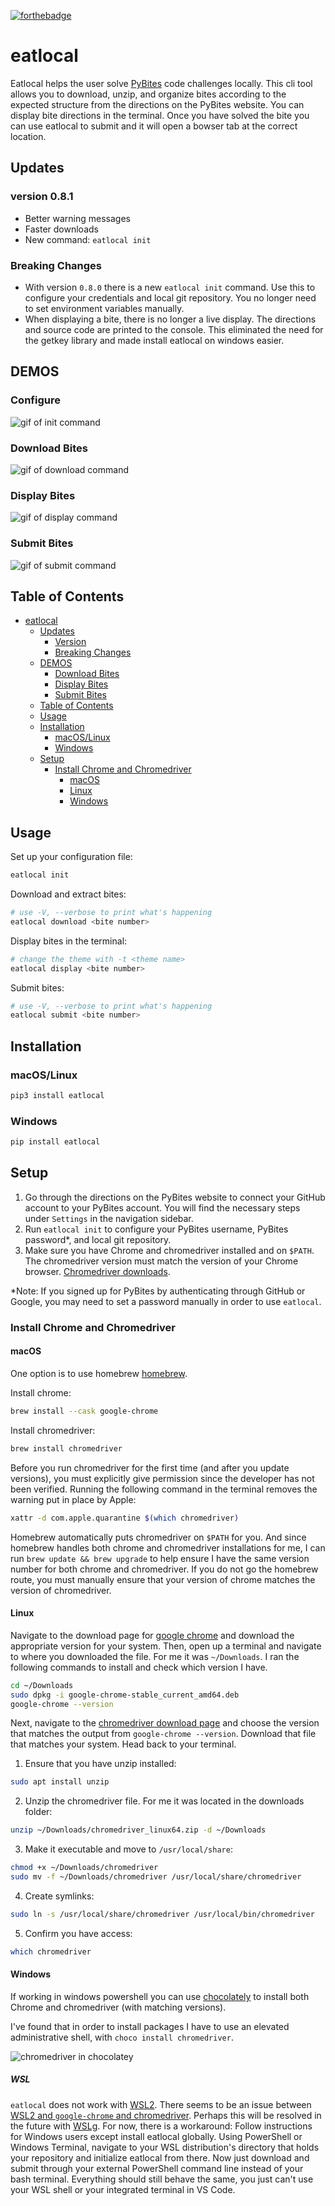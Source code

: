 [![forthebadge](https://forthebadge.com/images/badges/made-with-python.svg)](https://forthebadge.com)

# eatlocal

Eatlocal helps the user solve [PyBites](https://codechalleng.es) code challenges locally. This cli tool allows you to download, unzip, and organize bites according to the expected structure from the directions on the PyBites website. You can display bite directions in the terminal. Once you have solved the bite you can use eatlocal to submit and it will open a bowser tab at the correct location.

## Updates

### version 0.8.1

+ Better warning messages
+ Faster downloads
+ New command: `eatlocal init`

### Breaking Changes

+ With version `0.8.0` there is a new `eatlocal init` command. Use this to configure your credentials and local git repository. You no longer need to set environment variables manually.
+ When displaying a bite, there is no longer a live display. The directions and source code are printed to the console. This eliminated the need for the getkey library and made install eatlocal on windows easier.

## DEMOS

### Configure

![gif of init command](./docs/demos/init.gif)

### Download Bites

![gif of download command](./docs/demos/download.gif) 

### Display Bites

![gif of display command](./docs/demos/display.gif) 

### Submit Bites

![gif of submit command](./docs/demos/submit.gif) 

## Table of Contents

- [eatlocal](#eatlocal)
  - [Updates](#updates)
    - [Version](#version-080)
    - [Breaking Changes](#breaking-changes)
  - [DEMOS](#demos)
    - [Download Bites](#download-bites)
    - [Display Bites](#display-bites)
    - [Submit Bites](#submit-bites)
  - [Table of Contents](#table-of-contents)
  - [Usage](#usage)
  - [Installation](#installation)
    - [macOS/Linux](#macoslinux)
    - [Windows](#windows)
  - [Setup](#setup)
    - [Install Chrome and Chromedriver](#install-chrome-and-chromedriver)
      - [macOS](#macos)
      - [Linux](#linux)
      - [Windows](#windows-1)


## Usage

Set up your configuration file:

```bash
eatlocal init
```

Download and extract bites:

```bash
# use -V, --verbose to print what's happening
eatlocal download <bite number>
```

Display bites in the terminal:

```bash
# change the theme with -t <theme name>
eatlocal display <bite number>
```


Submit bites:

```bash
# use -V, --verbose to print what's happening
eatlocal submit <bite number>

```

## Installation

### macOS/Linux

```bash
pip3 install eatlocal
```
### Windows

```bash
pip install eatlocal
```

## Setup

1. Go through the directions on the PyBites website to connect your GitHub account to your PyBites account. You will find the necessary steps under `Settings` in the navigation sidebar.
2. Run `eatlocal init` to configure your PyBites username, PyBites password*, and local git repository.
2. Make sure you have Chrome and chromedriver installed and on `$PATH`. The chromedriver version must match the version of your Chrome browser. [Chromedriver downloads](https://chromedriver.chromium.org/downloads).

*Note:  If you signed up for PyBites by authenticating through GitHub or Google, you may need to set a password manually in order to use `eatlocal`.

### Install Chrome and Chromedriver

#### macOS

One option is to use homebrew [homebrew](https://brew.sh/). 

Install chrome:

```bash
brew install --cask google-chrome
```

Install chromedriver:

```bash
brew install chromedriver
```

Before you run chromedriver for the first time (and after you update versions), you must explicitly give permission since the developer has not been verified. Running the following command in the terminal removes the warning put in place by Apple:

```bash
xattr -d com.apple.quarantine $(which chromedriver)
```

Homebrew automatically puts chromedriver on `$PATH` for you. And since homebrew handles both chrome and chromedriver installations for me, I can run `brew update && brew upgrade` to help ensure I have the same version number for both chrome and chromedriver. If you do not go the homebrew route, you must manually ensure that your version of chrome matches the version of chromedriver.


#### Linux

Navigate to the download page for [google chrome](https://www.google.com/chrome/) and download the appropriate version for your system. Then, open up a terminal and navigate to where you downloaded the file. For me it was `~/Downloads`. I ran the following commands to install and check which version I have.

```bash
cd ~/Downloads
sudo dpkg -i google-chrome-stable_current_amd64.deb
google-chrome --version
```

Next, navigate to the [chromedriver download page](https://chromedriver.chromium.org/downloads) and choose the version that matches the output from `google-chrome --version`. Download that file that matches your system. Head back to your terminal.

1. Ensure that you have unzip installed:

```bash
sudo apt install unzip
```

2. Unzip the chromedriver file. For me it was located in the downloads folder: 

```bash
unzip ~/Downloads/chromedriver_linux64.zip -d ~/Downloads
```

3. Make it executable and move to `/usr/local/share`:

```bash
chmod +x ~/Downloads/chromedriver
sudo mv -f ~/Downloads/chromedriver /usr/local/share/chromedriver
```

4. Create symlinks:

```bash
sudo ln -s /usr/local/share/chromedriver /usr/local/bin/chromedriver
```
5. Confirm you have access:

```bash
which chromedriver
```

#### Windows

If working in windows powershell you can use [chocolately](https://chocolatey.org/) to install both Chrome and chromedriver (with matching versions).

I've found that in order to install packages I have to use an elevated administrative shell, with `choco install chromedriver`.

![chromedriver in chocolatey](https://i.ibb.co/2cCShcd/chromedriver-via-chocolately.png)



##### WSL

`eatlocal` does not work with [WSL2](https://docs.microsoft.com/en-us/windows/wsl/about). There seems to be an issue between [WSL2 and `google-chrome` and chromedriver](https://developercommunity.visualstudio.com/t/selenium-ui-test-can-no-longer-find-chrome-binary/1170486). Perhaps this will be resolved in the future with [WSLg](https://github.com/microsoft/wslg). For now, there is a workaround: Follow instructions for Windows users except install eatlocal globally. Using PowerShell or Windows Terminal, navigate to your WSL distribution's directory that holds your repository and initialize eatlocal from there. Now just download and submit through your external PowerShell command line instead of your bash terminal. Everything should still behave the same, you just can't use your WSL shell or your integrated terminal in VS Code.
